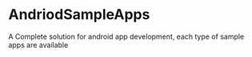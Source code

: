 # AndriodSampleApps
A Complete solution for android app development, each type of sample apps are available
